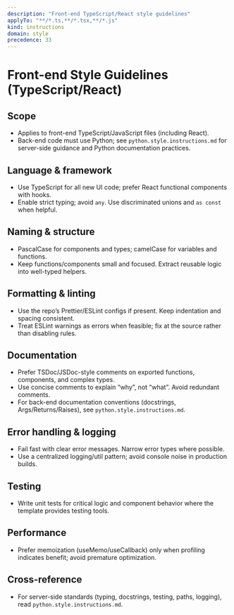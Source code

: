 ```yaml
---
description: "Front-end TypeScript/React style guidelines"
applyTo: "**/*.ts,**/*.tsx,**/*.js"
kind: instructions
domain: style
precedence: 33
---
```


# Front-end Style Guidelines (TypeScript/React)

## Scope

- Applies to front-end TypeScript/JavaScript files (including React).
- Back-end code must use Python; see `python.style.instructions.md` for server-side guidance and Python documentation practices.

## Language & framework

- Use TypeScript for all new UI code; prefer React functional components with hooks.
- Enable strict typing; avoid `any`. Use discriminated unions and `as const` when helpful.

## Naming & structure

- PascalCase for components and types; camelCase for variables and functions.
- Keep functions/components small and focused. Extract reusable logic into well-typed helpers.

## Formatting & linting

- Use the repo’s Prettier/ESLint configs if present. Keep indentation and spacing consistent.
- Treat ESLint warnings as errors when feasible; fix at the source rather than disabling rules.

## Documentation

- Prefer TSDoc/JSDoc-style comments on exported functions, components, and complex types.
- Use concise comments to explain “why”, not “what”. Avoid redundant comments.
- For back-end documentation conventions (docstrings, Args/Returns/Raises), see `python.style.instructions.md`.

## Error handling & logging

- Fail fast with clear error messages. Narrow error types where possible.
- Use a centralized logging/util pattern; avoid console noise in production builds.

## Testing

- Write unit tests for critical logic and component behavior where the template provides testing tools.

## Performance

- Prefer memoization (useMemo/useCallback) only when profiling indicates benefit; avoid premature optimization.

## Cross-reference

- For server-side standards (typing, docstrings, testing, paths, logging), read `python.style.instructions.md`.
